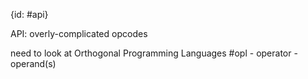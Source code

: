 {id: #api}

API: overly-complicated opcodes

need to look at Orthogonal Programming Languages #opl
	- operator
	- operand(s)